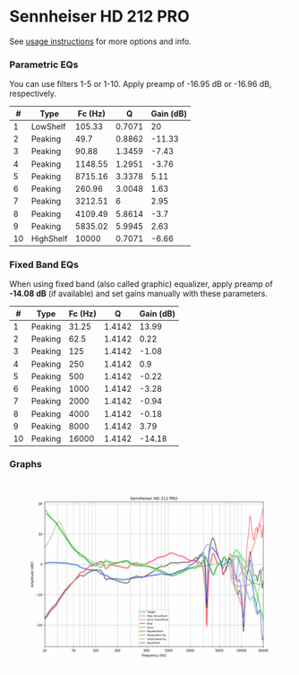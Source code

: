 # Sennheiser HD 212 PRO
See [usage instructions](https://github.com/jaakkopasanen/AutoEq#usage) for more options and info.

### Parametric EQs
You can use filters 1-5 or 1-10. Apply preamp of -16.95 dB or -16.96 dB, respectively.

|   # | Type      |   Fc (Hz) |      Q |   Gain (dB) |
|-----|-----------|-----------|--------|-------------|
|   1 | LowShelf  |    105.33 | 0.7071 |       20    |
|   2 | Peaking   |     49.7  | 0.8862 |      -11.33 |
|   3 | Peaking   |     90.88 | 1.3459 |       -7.43 |
|   4 | Peaking   |   1148.55 | 1.2951 |       -3.76 |
|   5 | Peaking   |   8715.16 | 3.3378 |        5.11 |
|   6 | Peaking   |    260.96 | 3.0048 |        1.63 |
|   7 | Peaking   |   3212.51 | 6      |        2.95 |
|   8 | Peaking   |   4109.49 | 5.8614 |       -3.7  |
|   9 | Peaking   |   5835.02 | 5.9945 |        2.63 |
|  10 | HighShelf |  10000    | 0.7071 |       -6.66 |

### Fixed Band EQs
When using fixed band (also called graphic) equalizer, apply preamp of **-14.08 dB** (if available) and set gains manually with these parameters.

|   # | Type    |   Fc (Hz) |      Q |   Gain (dB) |
|-----|---------|-----------|--------|-------------|
|   1 | Peaking |     31.25 | 1.4142 |       13.99 |
|   2 | Peaking |     62.5  | 1.4142 |        0.22 |
|   3 | Peaking |    125    | 1.4142 |       -1.08 |
|   4 | Peaking |    250    | 1.4142 |        0.9  |
|   5 | Peaking |    500    | 1.4142 |       -0.22 |
|   6 | Peaking |   1000    | 1.4142 |       -3.28 |
|   7 | Peaking |   2000    | 1.4142 |       -0.94 |
|   8 | Peaking |   4000    | 1.4142 |       -0.18 |
|   9 | Peaking |   8000    | 1.4142 |        3.79 |
|  10 | Peaking |  16000    | 1.4142 |      -14.18 |

### Graphs
![](./Sennheiser%20HD%20212%20PRO.png)
